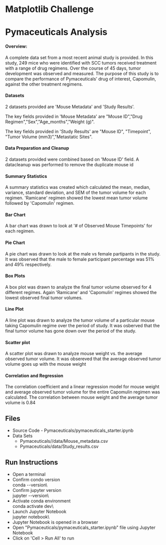 # Matplotlib Challenge

# Pymaceuticals Analysis

#### Overview:
A complete data set from a most recent animal study is provided. 
In this study, 249 mice who were identified with SCC tumors received treatment with a range of drug regimens. Over the course of 45 days, tumor development was observed and measured. 
The purpose of this study is to compare the performance of Pymaceuticals’ drug of interest, Capomulin, against the other treatment regimens.

#### Datasets
2 datasets provided are 'Mouse Metadata' and 'Study Results'.

The key fields provided in 'Mouse Metadata' are "Mouse ID","Drug Regimen","Sex","Age_months","Weight (g)".

The key fields provided in 'Study Results' are "Mouse ID", "Timepoint", "Tumor Volume (mm3)","Metastatic Sites".

#### Data Preparation and Cleanup
2 datasets provided were combined based on 'Mouse ID' field.
A datacleanup was performed to remove the duplicate mouse id

#### Summary Statistics
A summary statistics was created which calculated the mean, median, variance, standard deviation, and SEM of the tumor volume for each regimen. 'Ramicane' regimen showed the lowest mean tumor volume followed by 'Capomulin' regimen.

#### Bar Chart
A bar chart was drawn to look at '# of Observed Mouse Timepoints' for each regimen. 

#### Pie Chart
A pie chart was drawn to look at the male vs female partipants in the study. It was observed that the male to female participant percentage was 51% and 49% respectively.

#### Box Plots
A box plot was drawn to analyze the final tumor volume observed for 4 different regimes. Again 'Ramicane' and 'Capomulin' regimes showed the lowest observed final tumor volumes.

#### Line Plot
A line plot was drawn to analyze the tumor volume of a particular mouse taking Capomulin regime over the period of study. It was osberved that the final tumor volume has gone down over the period of the study.

#### Scatter plot
A scatter plot was drawn to analyze mouse weight vs. the average observed tumor volume. It was obsereved that the average observed tumor volume goes up with the mouse weight

#### Correlation and Regression
The correlation coefficient and a linear regression model for mouse weight and average observed tumor volume for the entire Capomulin regimen was calculated.
The correlation between mouse weight and the average tumor volume is 0.84

## Files
* Source Code - Pymaceuticals/pymaceuticals_starter.ipynb
* Data Sets
  *   Pymaceuticals//data/Mouse_metadata.csv
  *   Pymaceuticals/data/Study_results.csv

## Run Instructions
* Open a terminal
* Confirm condo version\
  conda --version\
* Confirm jupyter version\
  jupyter --version\
* Activate conda environment\
  conda activate dev\
* Launch Jupyter Notebook\
  jupyter notebook\
* Jupyter Notebook is opened in a browser
* Open "Pymaceuticals/pymaceuticals_starter.ipynb" file using Jupyter Notebook
* Click on 'Cell > Run All' to run

